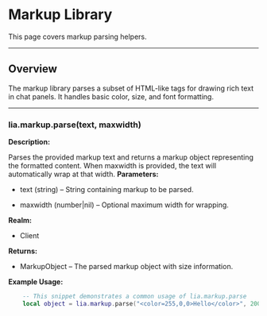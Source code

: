 # Markup Library

This page covers markup parsing helpers.

---

## Overview

The markup library parses a subset of HTML-like tags for drawing rich text in chat panels. It handles basic color, size, and font formatting.

---

### lia.markup.parse(text, maxwidth)


**Description:**

Parses the provided markup text and returns a markup object representing
the formatted content. When maxwidth is provided, the text will
automatically wrap at that width.
**Parameters:**

* text (string) – String containing markup to be parsed.

* maxwidth (number|nil) – Optional maximum width for wrapping.

**Realm:**

* Client

**Returns:**

* MarkupObject – The parsed markup object with size information.

**Example Usage:**

```lua
    -- This snippet demonstrates a common usage of lia.markup.parse
    local object = lia.markup.parse("<color=255,0,0>Hello</color>", 200)
```
